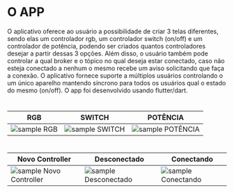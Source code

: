 # O APP

  O aplicativo oferece ao usuário a possibilidade de criar 3 telas diferentes, sendo elas um controlador rgb, um controlador switch (on/off) e um controlador de potência, podendo ser criados quantos controladores desejar a partir dessas 3 opções. Além disso, o usuário também pode controlar a qual broker e o tópico no qual deseja estar conectado, caso não esteja conectado a nenhum o mesmo recebe um aviso solicitando que faça a conexão. O aplicativo fornece suporte a múltiplos usuários controlando o um único aparelho mantendo síncrono para todos os usuários qual o estado do mesmo (on/off). O app foi desenvolvido usando flutter/dart. 
#
|RGB|SWITCH|POTÊNCIA|
| --- | --- | --- |
| ![sample RGB](https://i.imgur.com/Vs4XT16.gif) | ![sample SWITCH](https://i.imgur.com/u4UIjTO.gif) | ![sample POTÊNCIA](https://i.imgur.com/2SGGYgc.gif) |
#
|Novo Controller|Desconectado|Conectando|
| --- | --- | --- |
| ![sample Novo Controller](https://i.imgur.com/zhV7oga.gif) | ![sample Desconectado](https://i.imgur.com/InP2ZMr.gif) | ![sample Conectando](https://i.imgur.com/sZKVI5D.gif) |

